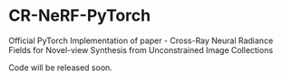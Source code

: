 # CR-NeRF-PyTorch
Official PyTorch Implementation of paper - Cross-Ray Neural Radiance Fields for Novel-view Synthesis from Unconstrained Image Collections

Code will be released soon.
